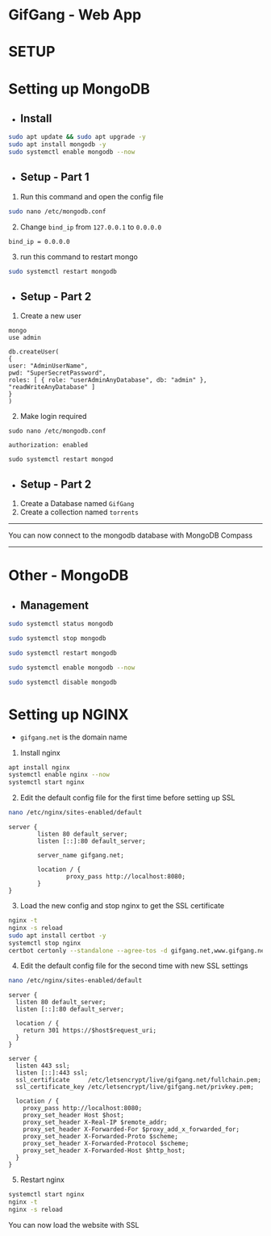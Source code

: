 # GifGang - Web App

# SETUP

# Setting up MongoDB

- ## Install

```bash
sudo apt update && sudo apt upgrade -y
sudo apt install mongodb -y
sudo systemctl enable mongodb --now
```

- ## Setup - Part 1

1. Run this command and open the config file

```bash
sudo nano /etc/mongodb.conf
```

2. Change `bind_ip` from `127.0.0.1` to `0.0.0.0`

```
bind_ip = 0.0.0.0
```

3. run this command to restart mongo

```bash
sudo systemctl restart mongodb
```

- ## Setup - Part 2

1. Create a new user

```
mongo
use admin
```

```
db.createUser(
{
user: "AdminUserName",
pwd: "SuperSecretPassword",
roles: [ { role: "userAdminAnyDatabase", db: "admin" }, "readWriteAnyDatabase" ]
}
)
```

2. Make login required

```
sudo nano /etc/mongodb.conf
```

```
authorization: enabled
```

```
sudo systemctl restart mongod
```

- ## Setup - Part 2

1. Create a Database named `GifGang`
2. Create a collection named `torrents`

---

You can now connect to the mongodb database with MongoDB Compass

---

# Other - MongoDB

- ## Management

```bash
sudo systemctl status mongodb
```

```bash
sudo systemctl stop mongodb
```

```bash
sudo systemctl restart mongodb
```

```bash
sudo systemctl enable mongodb --now
```

```bash
sudo systemctl disable mongodb
```

# Setting up NGINX

- `gifgang.net` is the domain name

1. Install nginx

```bash
apt install nginx
systemctl enable nginx --now
systemctl start nginx
```

2. Edit the default config file for the first time before setting up SSL

```bash
nano /etc/nginx/sites-enabled/default
```

```nginx
server {
        listen 80 default_server;
        listen [::]:80 default_server;

        server_name gifgang.net;

        location / {
                proxy_pass http://localhost:8080;
        }
}
```

3. Load the new config and stop nginx to get the SSL certificate

```bash
nginx -t
nginx -s reload
sudo apt install certbot -y
systemctl stop nginx
certbot certonly --standalone --agree-tos -d gifgang.net,www.gifgang.net
```

4. Edit the default config file for the second time with new SSL settings

```bash
nano /etc/nginx/sites-enabled/default
```

```nginx
server {
  listen 80 default_server;
  listen [::]:80 default_server;

  location / {
    return 301 https://$host$request_uri;
  }
}

server {
  listen 443 ssl;
  listen [::]:443 ssl;
  ssl_certificate     /etc/letsencrypt/live/gifgang.net/fullchain.pem;
  ssl_certificate_key /etc/letsencrypt/live/gifgang.net/privkey.pem;

  location / {
    proxy_pass http://localhost:8080;
    proxy_set_header Host $host;
    proxy_set_header X-Real-IP $remote_addr;
    proxy_set_header X-Forwarded-For $proxy_add_x_forwarded_for;
    proxy_set_header X-Forwarded-Proto $scheme;
    proxy_set_header X-Forwarded-Protocol $scheme;
    proxy_set_header X-Forwarded-Host $http_host;
  }
}
```

5. Restart nginx

```bash
systemctl start nginx
nginx -t
nginx -s reload
```

You can now load the website with SSL
